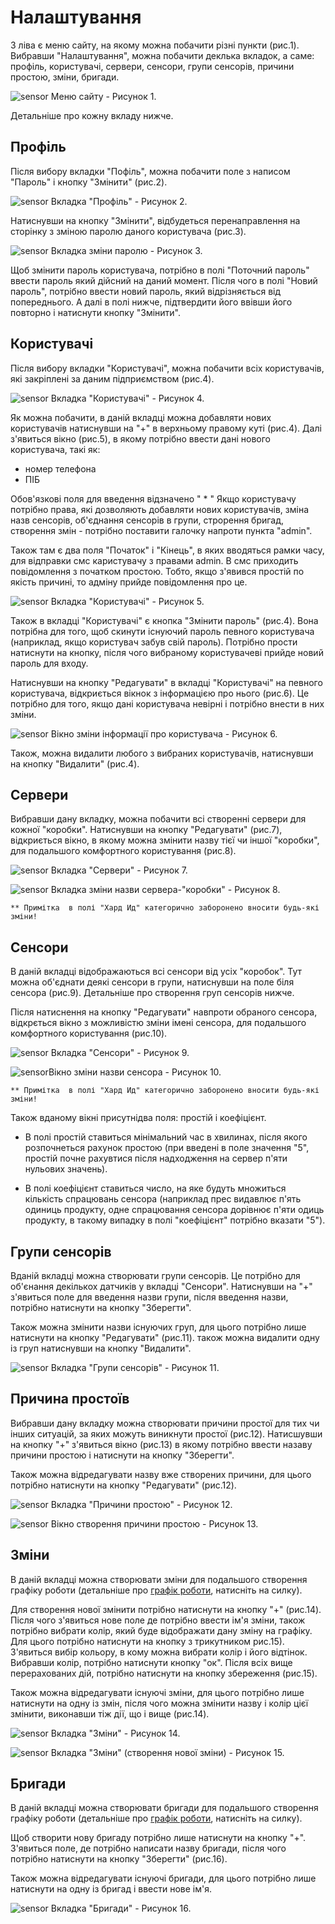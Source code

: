 # Налаштування

З ліва є меню сайту, на якому можна побачити різні пункти (рис.1). Вибравши "Налаштування", можна побачити деклька вкладок, а саме: профіль, користувачі, сервери, сенсори, групи сенсорів, причини простою, зміни, бригади.

![sensor](../img/site/menu_settings.jpg)
Меню сайту - Рисунок 1.

Детальніше про кожну вкладу нижче.

## Профіль

Після вибору вкладки "Пофіль", можна побачити поле з написом "Пароль" і кнопку "Змінити" (рис.2).

![sensor](~/img/site/user_account.jpg)
Вкладка "Профіль" - Рисунок 2.

Натиснувши на кнопку "Змінити", відбудеться перенаправлення на сторінку з зміною паролю даного користувача (рис.3).

![sensor](/img/site/user_account_password.jpg) Вкладка зміни паролю - Рисунок 3.

Щоб змінити пароль користувача, потрібно в полі "Поточний пароль" ввести пароль який дійсний на даний момент. Після чого в полі "Новий пароль", потрібно ввести новий пароль, який відрізняється від попереднього. А далі в полі нижче, підтвердити його ввівши його повторно і натиснути кнопку "Змінити".

## Користувачі

Після вибору вкладки "Користувачі", можна побачити всіх користувачів, які закріплені за даним підприємством (рис.4).

![sensor](/img/site/users.jpg)
Вкладка "Користувачі" - Рисунок 4.

Як можна побачити, в даній вкладці можна добавляти нових користувачів натиснувши на "+" в верхньому правому куті (рис.4). Далі з'явиться вікно (рис.5), в якому потрібно ввести дані нового користувача, такі як:
- номер телефона
- ПІБ

Обов'язкові поля для введення відзначено " * "
Якщо користувачу потрібно права, які дозволяють добавляти нових користувачів, зміна назв сенсорів, об'єднання сенсорів в групи, строрення бригад, створення змін - потрібно поставити галочку напроти пункта "admin".

Також там є два поля "Початок" і "Кінець", в яких вводяться рамки часу, для відправки смс каристувачу з правами admin. В смс приходить повідомлення з початком простою. Тобто, якщо з'явився простій по якість причині, то адміну прийде повідомлення про це.

![sensor](/img/site/users_information.jpg) Вкладка "Користувачі" - Рисунок 5.

Також в вкладці "Користувачі" є кнопка "Змінити пароль" (рис.4). Вона потрібна для того, щоб скинути існуючий пароль певного користувача (наприклад, якщо користувач забув свій пароль). Потрібно прости натиснути на кнопку, після чого вибраному користувачеві прийде новий пароль для входу.

Натиснувши на кнопку "Редагувати" в вкладці "Користувачі" на певного користувача, відкриється вікнок з інформацією про нього (рис.6). Це потрібно для того, якщо дані користувача невірні і потрібно внести в них зміни.

![sensor](/img/site/users_changes.jpg)
Вікно зміни інформації про користувача - Рисунок 6.

Також, можна видалити любого з вибраних користувачів, натиснувши на кнопку "Видалити" (рис.4).

## Сервери

Вибравши дану вкладку, можна побачити всі створенні сервери для кожної "коробки". Натиснувши на кнопку "Редагувати" (рис.7), відкриється вікно, в якому можна змінити назву тієї чи іншої "коробки", для подальшого комфортного користування (рис.8).

![sensor](/img/site/server.jpg)
Вкладка "Сервери" - Рисунок 7.

![sensor](/img/site/server_changes.jpg) Вкладка зміни назви сервера-"коробки" - Рисунок 8.

`** Примітка  в полі "Хард Ид" категорично заборонено вносити будь-які зміни!`

## Сенсори

В даній вкладці відображаються всі сенсори від усіх "коробок". Тут можна об'єднати деякі сенсори в групи, натиснувши на поле біля сенсора (рис.9). Детальніше про створення груп сенсорів нижче.

Після натиснення на кнопку "Редагувати" навпроти обраного сенсора, відкрється вікно з можливістю зміни імені сенсора, для подальшого комфортного користування (рис.10). 

![sensor](/img/site/sensor_server.jpg) Вкладка "Сенсори" - Рисунок 9.

![sensor](/img/site/sensor_server_changes.jpg)Вікно зміни назви сенсора - Рисунок 10.

`** Примітка  в полі "Хард Ид" категорично заборонено вносити будь-які зміни!`

Також вданому вікні присутнідва поля: простій і коефіцієнт.

- В полі простій ставиться мінімальний час в хвилинах, після якого розпочнеться рахунок простою (при введені в поле значення "5", простій почне рахувтися після надходження на сервер п'яти нульових значень).

- В полі коефіцієнт ставиться число, на яке будуть множиться кількість спрацювань сенсора (наприклад прес видавлює п'ять одиниць продукту, одне спрацювання сенсора дорівнює п'яти одиць продукту, в такому випадку в полі "коефіцієнт" потрібно вказати "5").

## Групи сенсорів

Вданій вкладці можна створювати групи сенсорів. Це потрібно для об'єнання декількох датчиків у вкладці "Сенсори". Натиснувши на "+" з'явиться поле для введення назви групи, після введення назви, потрібно натиснути на кнопку "Зберегти".

Також можна змінити назви існуючих груп, для цього потрібно лише натиснути на кнопку "Редагувати" (рис.11). також можна видалити одну із груп натиснувши на кнопку "Видалити".

![sensor](/img/site/group_sensor.jpg)
Вкладка "Групи сенсорів" - Рисунок 11.

## Причина простоїв

Вибравши дану вкладку можна створювати причини простої для тих чи інших ситуацій, за яких можуть виникнути простої (рис.12). Натисшувши на кнопку "+" з'явиться вікно (рис.13) в якому потрібно ввести назаву причини простою і натиснути на кнопку "Зберегти".

Також можна відредагувати назву вже створених причини, для цього потрібно натиснути на кнопку "Редагувати" (рис.12).

![sensor](/img/site/downtime_reason.jpg) Вкладка "Причини простою" - Рисунок 12.

![sensor](/img/site/group_sensor.jpg)
Вікно створення причини простою - Рисунок 13.

## Зміни

В даній вкладці можна створювати зміни для подальшого створення графіку роботи (детальніше про [графік роботи](https://medakadem.github.io/JetFox/JetFox_Box/scheduler), натисніть на силку).

Для створення нової змінити потрібно натиснути на кнопку "+" (рис.14). Після чого з'явиться нове поле де потрібно ввести ім'я зміни, також потрібно вибрати колір, який буде відображати дану зміну на графіку. Для цього потрібно натиснути на кнопку з трикутником рис.15). З'явиться вибір кольору, в кому можна вибрати колір і його відтінок. Вибравши колір, потрібно натиснути кнопку "ок". Після всіх вище перерахованих дій, потрібно натиснути на кнопку збереження (рис.15).

Також можна відредагувати існуючі зміни, для цього потрібно лише натиснути на одну із змін, після чого можна змінити назву і колір цієї змінити, виконавши тіж дії, що і вище (рис.14).

![sensor](/img/site/change.jpg)
Вкладка "Зміни" - Рисунок 14.

![sensor](/img/site/change_add.jpg)
Вкладка "Зміни" (створення нової зміни) - Рисунок 15.

## Бригади

В даній вкладці можна створювати бригади для подальшого створення графіку роботи (детальніше про [графік роботи](https://medakadem.github.io/JetFox/JetFox_Box/scheduler), натисніть на силку).

Щоб створити нову бригаду потрібно лише натиснути на кнопку "+". З'явиться поле, де потрібно написати назву бригади, після чого потрібно натиснути на кнопку "Зберегти" (рис.16).

Також можна відредагувати існуючі бригади, для цього потрібно лише натиснути на одну із бригад і ввести нове ім'я.

![sensor](/img/site/brigade.jpg)
Вкладка "Бригади" - Рисунок 16.